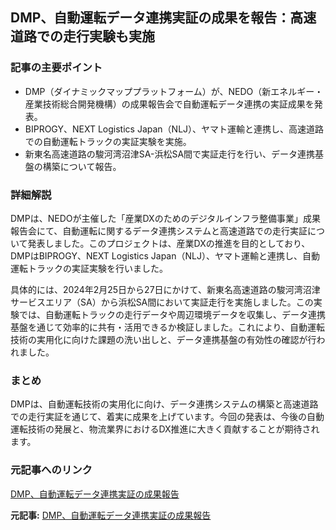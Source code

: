 ## DMP、自動運転データ連携実証の成果を報告：高速道路での走行実験も実施

### 記事の主要ポイント

* DMP（ダイナミックマッププラットフォーム）が、NEDO（新エネルギー・産業技術総合開発機構）の成果報告会で自動運転データ連携の実証成果を発表。
* BIPROGY、NEXT Logistics Japan（NLJ）、ヤマト運輸と連携し、高速道路での自動運転トラックの実証実験を実施。
* 新東名高速道路の駿河湾沼津SA-浜松SA間で実証走行を行い、データ連携基盤の構築について報告。

### 詳細解説

DMPは、NEDOが主催した「産業DXのためのデジタルインフラ整備事業」成果報告会にて、自動運転に関するデータ連携システムと高速道路での走行実証について発表しました。このプロジェクトは、産業DXの推進を目的としており、DMPはBIPROGY、NEXT Logistics Japan（NLJ）、ヤマト運輸と連携し、自動運転トラックの実証実験を行いました。

具体的には、2024年2月25日から27日にかけて、新東名高速道路の駿河湾沼津サービスエリア（SA）から浜松SA間において実証走行を実施しました。この実験では、自動運転トラックの走行データや周辺環境データを収集し、データ連携基盤を通じて効率的に共有・活用できるか検証しました。これにより、自動運転技術の実用化に向けた課題の洗い出しと、データ連携基盤の有効性の確認が行われました。

### まとめ

DMPは、自動運転技術の実用化に向け、データ連携システムの構築と高速道路での走行実証を通じて、着実に成果を上げています。今回の発表は、今後の自動運転技術の発展と、物流業界におけるDX推進に大きく貢献することが期待されます。

### 元記事へのリンク

[DMP、自動運転データ連携実証の成果報告](https://logi-today.jp/2024/05/01/479829/)


**元記事:** [ DMP、自動運転データ連携実証の成果報告](https://www.logi-today.com/767587)